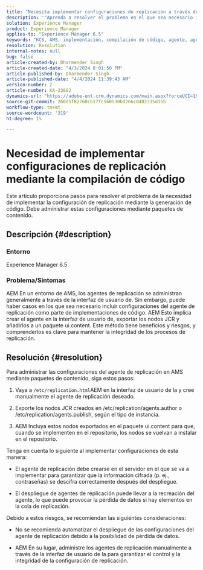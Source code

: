 ```yaml
---
title: "Necesita implementar configuraciones de replicación a través de la compilación de código"
description: '"Aprenda a resolver el problema en el que sea necesario implementar la configuración de replicación en entornos de AMS".'
solution: Experience Manager
product: Experience Manager
applies-to: "Experience Manager 6.5"
keywords: "KCS, AMS, implementación, compilación de código, agente, agente de replicación"
resolution: Resolution
internal-notes: null
bug: false
article-created-by: Dharmender Singh
article-created-date: "4/3/2024 8:01:50 PM"
article-published-by: Dharmender Singh
article-published-date: "4/4/2024 11:39:43 AM"
version-number: 2
article-number: KA-23882
dynamics-url: "https://adobe-ent.crm.dynamics.com/main.aspx?forceUCI=1&pagetype=entityrecord&etn=knowledgearticle&id=1a6b50fd-f4f1-ee11-904b-6045bd04ed02"
source-git-commit: 260d5f82760c617fc560530bd266c0482335d35b
workflow-type: tm+mt
source-wordcount: '319'
ht-degree: 1%

---
```


# Necesidad de implementar configuraciones de replicación mediante la compilación de código


Este artículo proporciona pasos para resolver el problema de la necesidad de implementar la configuración de replicación mediante la generación de código. Debe administrar estas configuraciones mediante paquetes de contenido.

## Descripción {#description}


### Entorno

Experience Manager 6.5

### Problema/Síntomas

AEM En un entorno de AMS, los agentes de replicación se administran generalmente a través de la interfaz de usuario de. Sin embargo, puede haber casos en los que sea necesario incluir configuraciones del agente de replicación como parte de implementaciones de código. AEM Esto implica crear el agente en la interfaz de usuario de, exportar los nodos JCR y añadirlos a un paquete ui.content. Este método tiene beneficios y riesgos, y comprenderlos es clave para mantener la integridad de los procesos de replicación.


## Resolución {#resolution}


Para administrar las configuraciones del agente de replicación en AMS mediante paquetes de contenido, siga estos pasos:

1. Vaya a `/etc/replication.html`AEM en la interfaz de usuario de la y cree manualmente el agente de replicación deseado.


2. Exporte los nodos JCR creados en /etc/replication/agents.author o /etc/replication/agents.publish, según el tipo de instancia.


3. AEM Incluya estos nodos exportados en el paquete ui.content para que, cuando se implementen en el repositorio, los nodos se vuelvan a instalar en el repositorio.


Tenga en cuenta lo siguiente al implementar configuraciones de esta manera:

- El agente de replicación debe crearse en el servidor en el que se va a implementar para garantizar que la información cifrada (p. ej., contraseñas) se descifra correctamente después del despliegue.


- El despliegue de agentes de replicación puede llevar a la recreación del agente, lo que puede provocar la pérdida de datos si hay elementos en la cola de replicación.


Debido a estos riesgos, se recomiendan las siguientes consideraciones:

- No se recomienda automatizar el despliegue de las configuraciones del agente de replicación debido a la posibilidad de pérdida de datos.


- AEM En su lugar, administre los agentes de replicación manualmente a través de la interfaz de usuario de la para garantizar el control y la integridad de la configuración de replicación.




